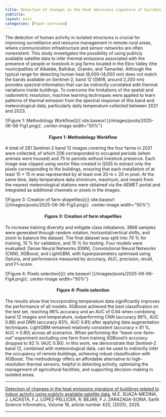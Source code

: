 ```yaml
---
title: Detection of changes in the heat emissions signature of buildings related to indoor activity using publicly available satellite data
subtitle:
layout: post
categories: [Paper overview]
---
```


The detection of human activity in isolated structures is crucial for improving surveillance and resource management in remote rural areas, where communication infrastructure and sensor networks are often nonexistent. This study investigates the possibility of using publicly available satellite data to infer thermal emissions associated with the presence of people or livestock in pig farms located in the Ebro Valley (the municipalities of Albalate, Ballobar, Granén, and Tamarite). Although the typical range for detecting human heat (8,000–14,000 nm) does not match the bands available on Sentinel-2, band 12 (SWIR, around 2,200 nm) provides spectral information that can be indirectly correlated with thermal variations inside buildings. To overcome the limitations of the spatial and radiometric resolution, machine learning techniques were applied to learn patterns of thermal emission from the spectral response of this band and meteorological data, particularly daily temperature collected between 2021 and 2023.

![Figure 1: Methodology Workflow]({{ site.baseurl }}/images/posts/2025-06-06-Fig1.png){: .center-image width="50%"}
<h4><center><b>Figure 1: Methodology Workflow</b></center></h4>

A total of 281 Sentinel-2 band 12 images covering the four farms in 2021 were collected, of which 206 corresponded to occupied periods (when animals were housed) and 75 to periods without livestock presence. Each image was clipped using vector files created in QGIS to extract only the pixels corresponding to the buildings, ensuring that each installation of at least 15 × 15 m was represented by at least one 20 m × 20 m pixel. At the same time, daily temperature data (minimum, maximum, and mean) from the nearest meteorological stations were obtained via the AEMET portal and integrated as additional channels or pixels in the images.

![Figure 3: Creation of farm shapefiles]({{ site.baseurl }}/images/posts/2025-06-06-Fig3.png){: .center-image width="50%"}
<h4><center><b>Figure 3: Creation of farm shapefiles</b></center></h4>

To increase training diversity and mitigate class imbalance, 3866 samples were generated through random rotation, horizontal/vertical shifts, and zoom to balance the dataset.
The final dataset was split into 70 % for training, 15 % for validation, and 15 % for testing. Four models were evaluated: Dense Neural Networks (DNN), Convolutional Neural Networks (CNN), XGBoost, and LightGBM, with hyperparameters optimised using Optuna, and performance measured by accuracy, AUC, precision, recall, and F1-score.

![Figure 4: Pixels selection]({{ site.baseurl }}/images/posts/2025-06-06-Fig4.png){: .center-image width="50%"}
<h4><center><b>Figure 4: Pixels selection</b></center></h4>

The results show that incorporating temperature data significantly improves the performance of all models. XGBoost achieved the best classification on the test set, reaching 96% accuracy and an AUC of 0.94 when combining band 12 images and temperature, outperforming CNN (accuracy 88%, AUC 0.86) and DNN (accuracy 83%, AUC 0.81) after applying data augmentation techniques. LightGBM remained relatively consistent (accuracy ≈ 81 %, AUC ≈ 0.80) across all scenarios. When performing the “leave-one-farm-out” experiment excluding one farm from training XGBoost’s accuracy dropped to 92 % (AUC 0.90).
In this work, we demonstrate that Sentinel-2 band 12, combined with meteorological data, can be used to indirectly infer the occupancy of remote buildings, achieving robust classification with XGBoost. The methodology offers an affordable alternative to high-resolution thermal sensors, helpful in detecting activity, optimising the management of agricultural facilities, and supporting decision-making in isolated areas.



---
[Detection of changes in the heat emissions signature of buildings related to indoor activity using publicly available satellite data.](https://doi.org/10.1007/s12145-025-01926-6) M.E. SUAZA-MEDINA, J. LACASTA, F.J. LOPEZ-PELLICER, R. BÉJAR, F.J. ZARAZAGA-SORIA. Earth Science Informatics, Volume 18, article number 420, (2025), 2025.


---
